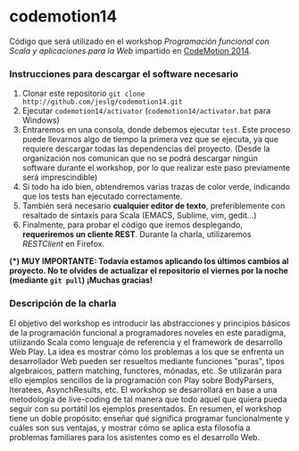 codemotion14
============

Código que será utilizado en el workshop *Programación funcional con Scala y aplicaciones para la Web* impartido en [CodeMotion 2014](http://2014.codemotion.es/es/).

### Instrucciones para descargar el software necesario

1. Clonar este repositorio `git clone http://github.com/jeslg/codemotion14.git`
2. Ejecutar `codemotion14/activator` (`codemotion14/activator.bat` para Windows)
3. Entraremos en una consola, donde debemos ejecutar `test`. Este proceso puede llevarnos algo de tiempo la primera vez que se ejecuta, ya que requiere descargar todas las dependencias del proyecto. (Desde la organización nos comunican que no se podrá descargar ningún software durante el workshop, por lo que realizar este paso previamente será imprescindible)
4. Si todo ha ido bien, obtendremos varias trazas de color verde, indicando que los tests han ejecutado correctamente.
5. También será necesario **cualquier editor de texto**, preferiblemente con resaltado de sintaxis para Scala (EMACS, Sublime, vim, gedit...)
6. Finalmente, para probar el código que iremos desplegando, **requeriremos un cliente REST**. Durante la charla, utilizaremos *RESTClient* en Firefox.

**(*) MUY IMPORTANTE: Todavía estamos aplicando los últimos cambios al proyecto. No te olvides de actualizar el repositorio el viernes por la noche (mediante `git pull`) ¡Muchas gracias!**

### Descripción de la charla

El objetivo del workshop es introducir las abstracciones y principios básicos de la programación funcional a programadores noveles en este paradigma, utilizando Scala como lenguaje de referencia y el framework de desarrollo Web Play. La idea es mostrar cómo los problemas a los que se enfrenta un desarrollador Web pueden ser resueltos mediante funciones "puras", tipos algebraicos, pattern matching, functores, mónadas, etc. Se utilizarán para ello ejemplos sencillos de la programación con Play sobre BodyParsers, Iteratees, AsynchResults, etc. El workshop se desarrollará en base a una metodología de live-coding de tal manera que todo aquel que quiera pueda seguir con su portátil los ejemplos presentados. En resumen, el workshop tiene un doble propósito: enseñar qué significa programar funcionalmente y cuáles son sus ventajas, y mostrar cómo se aplica esta filosofía a problemas familiares para los asistentes como es el desarrollo Web. 
